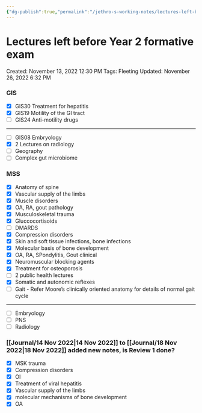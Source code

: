 ```yaml
---
{"dg-publish":true,"permalink":"/jethro-s-working-notes/lectures-left-before-year-2-formative-exam/","dgPassFrontmatter":true}
---
```



# Lectures left before Year 2 formative exam

Created: November 13, 2022 12:30 PM
Tags: Fleeting
Updated: November 26, 2022 6:32 PM

### GIS

- [x]  GIS30 Treatment for hepatitis
- [x]  GIS19 Motility of the GI tract
- [ ]  GIS24 Anti-motility drugs

---

- [ ]  GIS08 Embryology
- [x]  2 Lectures on radiology
- [ ]  Geography
- [ ]  Complex gut microbiome

### MSS

- [x]  Anatomy of spine
- [x]  Vascular supply of the limbs
- [x]  Muscle disorders
- [x]  OA, RA, gout pathology
- [x]  Musculoskeletal trauma
- [x]  Gluccocortisoids
- [ ]  DMARDS
- [x]  Compression disorders
- [x]  Skin and soft tissue infections, bone infections
- [x]  Molecular basis of bone development
- [x]  OA, RA, SPondylitis, Gout clinical
- [x]  Neuromuscular blocking agents
- [x]  Treatment for osteoporosis
- [ ]  2 public health lectures
- [x]  Somatic and autonomic reflexes
- [ ]  Gait - Refer Moore’s clinically oriented anatomy for details of normal gait cycle

---

- [ ]  Embryology
- [ ]  PNS
- [ ]  Radiology

### [[Journal/14 Nov 2022\|14 Nov 2022]] to [[Journal/18 Nov 2022\|18 Nov 2022]] added new notes, is Review 1 done?

- [x]  MSK trauma
- [x]  Compression disorders
- [x]  OI
- [x]  Treatment of viral hepatitis
- [x]  Vascular supply of the limbs
- [x]  molecular mechanisms of bone development
- [x]  OA